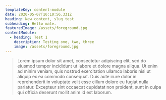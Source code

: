 ```yaml
---
templateKey: content-module
date: 2020-05-07T10:10:56.331Z
heading: New content, slug test
subheading: Hello mate.
featuredImage: /assets/foreground.jpg
contentModule:
  - heading: Test 1
    description: Testing one, two, three
    image: /assets/foreground.jpg
---
```



> Lorem ipsum dolor sit amet, consectetur adipiscing elit, sed do eiusmod tempor incididunt ut labore et dolore magna aliqua. Ut enim ad minim veniam, quis nostrud exercitation ullamco laboris nisi ut aliquip ex ea commodo consequat. Duis aute irure dolor in reprehenderit in voluptate velit esse cillum dolore eu fugiat nulla pariatur. Excepteur sint occaecat cupidatat non proident, sunt in culpa qui officia deserunt mollit anim id est laborum.
